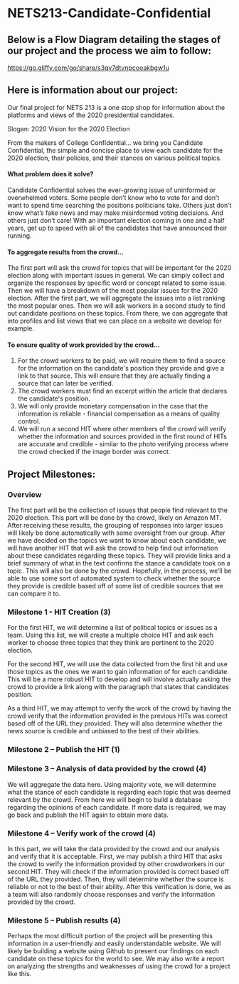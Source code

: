 # NETS213-Candidate-Confidential

## Below is a Flow Diagram detailing the stages of our project and the process we aim to follow:
https://go.gliffy.com/go/share/s3qv7dtvnpcooakbgw1u

## Here is information about our project:
Our final project for NETS 213 is a one stop shop for information about the platforms and views of the 2020 presidential candidates.

Slogan: 2020 Vision for the 2020 Election

From the makers of College Confidential… we bring you Candidate Confidential, the simple and concise place to view each candidate for the 2020 election, their policies, and their stances on various political topics.

#### What problem does it solve?
Candidate Confidential solves the ever-growing issue of uninformed or overwhelmed voters. Some people don’t know who to vote for and don’t want to spend time searching the positions politicians take. Others just don’t know what’s fake news and may make misinformed voting decisions. And others just don’t care! With an important election coming in one and a half years, get up to speed with all of the candidates that have announced their running.


#### To aggregate results from the crowd...
The first part will ask the crowd for topics that will be important for the 2020 election along with important issues in general. We can simply collect and organize the responses by specific word or concept related to some issue. Then we will have a breakdown of the most popular issues for the 2020 election. After the first part, we will aggregate the issues into a list ranking the most popular ones. Then we will ask workers in a second study to find out candidate positions on these topics. From there, we can aggregate that into profiles and list views that we can place on a website we develop for example.

#### To ensure quality of work provided by the crowd...
1. For the crowd workers to be paid, we will require them to find a source for the information on the candidate's position they provide and give a link to that source. This will ensure that they are actually finding a source that can later be verified.
2. The crowd workers must find an excerpt within the article that declares the candidate's position.
3. We will only provide monetary compensation in the case that the information is reliable - financial compensation as a means of quality control.
4. We will run a second HIT where other members of the crowd will verify whether the information and sources provided in the first round of HITs are accurate and credible - similar to the photo verifying process where the crowd checked if the image border was correct. 

## Project Milestones:
### Overview
The first part will be the collection of issues that people find relevant to the 2020 election. This part will be done by the crowd, likely on Amazon MT. After receiving these results, the grouping of responses into larger issues will likely be done automatically with some oversight from our group. After we have decided on the topics we want to know about each candidate, we will have another HIT that will ask the crowd to help find out information about these candidates regarding these topics. They will provide links and a brief summary of what in the text confirms the stance a candidate took on a topic. This will also be done by the crowd. Hopefully, in the process, we’ll be able to use some sort of automated system to check whether the source they provide is credible based off of some list of credible sources that we can compare it to.

### Milestone 1 - HIT Creation (3)
For the first HIT, we will determine a list of political topics or issues as a team. Using this list, we will create a multiple choice HIT and ask each worker to choose three topics that they think are pertinent to the 2020 election.

For the second HIT, we will use the data collected from the first hit and use those topics as the ones we want to gain information of for each candidate. This will be a more robust HIT to develop and will involve actually asking the crowd to provide a link along with the paragraph that states that candidates position. 

As a third HIT, we may attempt to verify the work of the crowd by having the crowd verify that the information provided in the previous HITs was correct based off of the URL they provided. They will also determine whether the news source is credible and unbiased to the best of their abilities.

### Milestone 2 – Publish the HIT (1)

### Milestone 3 – Analysis of data provided by the crowd (4)
We will aggregate the data here. Using majority vote, we will determine what the stance of each candidate is regarding each topic that was deemed relevant by the crowd. From here we will begin to build a database regarding the opinions of each candidate. If more data is required, we may go back and publish the HIT again to obtain more data. 

### Milestone 4 – Verify work of the crowd (4)
In this part, we will take the data provided by the crowd and our analysis and verify that it is acceptable. First, we may publish a third HIT that asks the crowd to verify the information provided by other crowdworkers in our second HIT. They will check if the information provided is correct based off of the URL they provided. Then, they will determine whether the source is reliable or not to the best of their ability. After this verification is done, we as a team will also randomly choose responses and verify the information provided by the crowd.

### Milestone 5 – Publish results (4)
Perhaps the most difficult portion of the project will be presenting this information in a user-friendly and easily understandable website. We will likely be building a website using Github to present our findings on each candidate on these topics for the world to see. We may also write a report on analyzing the strengths and weaknesses of using the crowd for a project like this. 


